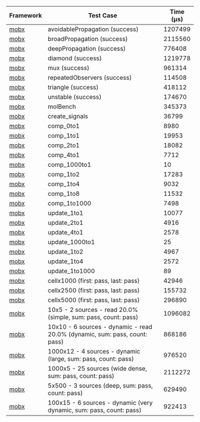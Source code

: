 | Framework | Test Case | Time (μs) |
| --- | --- | --- |
| [mobx](https://github.com/mobxjs/mobx.dart) | avoidablePropagation (success) | 1207499 |
| [mobx](https://github.com/mobxjs/mobx.dart) | broadPropagation (success) | 2115560 |
| [mobx](https://github.com/mobxjs/mobx.dart) | deepPropagation (success) | 776408 |
| [mobx](https://github.com/mobxjs/mobx.dart) | diamond (success) | 1219778 |
| [mobx](https://github.com/mobxjs/mobx.dart) | mux (success) | 961314 |
| [mobx](https://github.com/mobxjs/mobx.dart) | repeatedObservers (success) | 114508 |
| [mobx](https://github.com/mobxjs/mobx.dart) | triangle (success) | 418112 |
| [mobx](https://github.com/mobxjs/mobx.dart) | unstable (success) | 174670 |
| [mobx](https://github.com/mobxjs/mobx.dart) | molBench | 345373 |
| [mobx](https://github.com/mobxjs/mobx.dart) | create_signals | 36799 |
| [mobx](https://github.com/mobxjs/mobx.dart) | comp_0to1 | 8980 |
| [mobx](https://github.com/mobxjs/mobx.dart) | comp_1to1 | 19953 |
| [mobx](https://github.com/mobxjs/mobx.dart) | comp_2to1 | 18082 |
| [mobx](https://github.com/mobxjs/mobx.dart) | comp_4to1 | 7712 |
| [mobx](https://github.com/mobxjs/mobx.dart) | comp_1000to1 | 10 |
| [mobx](https://github.com/mobxjs/mobx.dart) | comp_1to2 | 17283 |
| [mobx](https://github.com/mobxjs/mobx.dart) | comp_1to4 | 9032 |
| [mobx](https://github.com/mobxjs/mobx.dart) | comp_1to8 | 11532 |
| [mobx](https://github.com/mobxjs/mobx.dart) | comp_1to1000 | 7498 |
| [mobx](https://github.com/mobxjs/mobx.dart) | update_1to1 | 10077 |
| [mobx](https://github.com/mobxjs/mobx.dart) | update_2to1 | 4916 |
| [mobx](https://github.com/mobxjs/mobx.dart) | update_4to1 | 2578 |
| [mobx](https://github.com/mobxjs/mobx.dart) | update_1000to1 | 25 |
| [mobx](https://github.com/mobxjs/mobx.dart) | update_1to2 | 4967 |
| [mobx](https://github.com/mobxjs/mobx.dart) | update_1to4 | 2572 |
| [mobx](https://github.com/mobxjs/mobx.dart) | update_1to1000 | 89 |
| [mobx](https://github.com/mobxjs/mobx.dart) | cellx1000 (first: pass, last: pass) | 42946 |
| [mobx](https://github.com/mobxjs/mobx.dart) | cellx2500 (first: pass, last: pass) | 155732 |
| [mobx](https://github.com/mobxjs/mobx.dart) | cellx5000 (first: pass, last: pass) | 296890 |
| [mobx](https://github.com/mobxjs/mobx.dart) | 10x5 - 2 sources - read 20.0% (simple, sum: pass, count: pass) | 1096082 |
| [mobx](https://github.com/mobxjs/mobx.dart) | 10x10 - 6 sources - dynamic - read 20.0% (dynamic, sum: pass, count: pass) | 868186 |
| [mobx](https://github.com/mobxjs/mobx.dart) | 1000x12 - 4 sources - dynamic (large, sum: pass, count: pass) | 976520 |
| [mobx](https://github.com/mobxjs/mobx.dart) | 1000x5 - 25 sources (wide dense, sum: pass, count: pass) | 2112272 |
| [mobx](https://github.com/mobxjs/mobx.dart) | 5x500 - 3 sources (deep, sum: pass, count: pass) | 629490 |
| [mobx](https://github.com/mobxjs/mobx.dart) | 100x15 - 6 sources - dynamic (very dynamic, sum: pass, count: pass) | 922413 |
